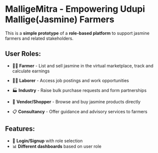 # MalligeMitra - Empowering Udupi Mallige(Jasmine) Farmers

This is a **simple prototype** of a **role-based platform** to support jasmine farmers and related stakeholders.  

## User Roles:

- 👨‍🌾 **Farmer** - List and sell jasmine in the virtual marketplace, track and calculate earnings  

- 🧑‍🔧 **Laborer** - Access job postings and work opportunities  

- 🏭 **Industry** - Raise bulk purchase requests and form partnerships  

- 🛒 **Vendor/Shopper** - Browse and buy jasmine products directly  

- 📋 **Consultancy** - Offer guidance and advisory services to farmers  

## Features:

- 🔑 **Login/Signup** with role selection  
- 📊 **Different dashboards** based on user role  
